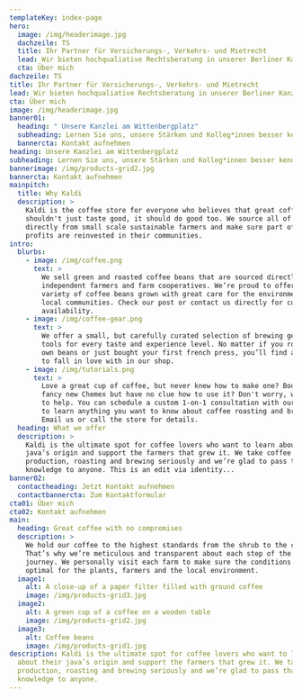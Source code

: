 ```yaml
---
templateKey: index-page
hero:
  image: /img/headerimage.jpg
  dachzeile: TS
  title: Ihr Partner für Versicherungs-, Verkehrs- und Mietrecht
  lead: Wir bieten hochqualiative Rechtsberatung in unserer Berliner Kanzlei für Sie
  cta: Über mich
dachzeile: TS
title: Ihr Partner für Versicherungs-, Verkehrs- und Mietrecht
lead: Wir bieten hochqualiative Rechtsberatung in unserer Berliner Kanzlei für Sie
cta: Über mich
image: /img/headerimage.jpg
banner01:
  heading: " Unsere Kanzlei am Wittenbergplatz"
  subheading: Lernen Sie uns, unsere Stärken und Kolleg*innen besser kennen
  bannercta: Kontakt aufnehmen
heading: Unsere Kanzlei am Wittenbergplatz
subheading: Lernen Sie uns, unsere Stärken und Kolleg*innen besser kennen
bannerimage: /img/products-grid2.jpg
bannercta: Kontakt aufnehmen
mainpitch:
  title: Why Kaldi
  description: >
    Kaldi is the coffee store for everyone who believes that great coffee
    shouldn't just taste good, it should do good too. We source all of our beans
    directly from small scale sustainable farmers and make sure part of the
    profits are reinvested in their communities.
intro:
  blurbs:
    - image: /img/coffee.png
      text: >
        We sell green and roasted coffee beans that are sourced directly from
        independent farmers and farm cooperatives. We’re proud to offer a
        variety of coffee beans grown with great care for the environment and
        local communities. Check our post or contact us directly for current
        availability.
    - image: /img/coffee-gear.png
      text: >
        We offer a small, but carefully curated selection of brewing gear and
        tools for every taste and experience level. No matter if you roast your
        own beans or just bought your first french press, you’ll find a gadget
        to fall in love with in our shop.
    - image: /img/tutorials.png
      text: >
        Love a great cup of coffee, but never knew how to make one? Bought a
        fancy new Chemex but have no clue how to use it? Don't worry, we’re here
        to help. You can schedule a custom 1-on-1 consultation with our baristas
        to learn anything you want to know about coffee roasting and brewing.
        Email us or call the store for details.
  heading: What we offer
  description: >
    Kaldi is the ultimate spot for coffee lovers who want to learn about their
    java’s origin and support the farmers that grew it. We take coffee
    production, roasting and brewing seriously and we’re glad to pass that
    knowledge to anyone. This is an edit via identity...
banner02:
  contactheading: Jetzt Kontakt aufnehmen
  contactbannercta: Zum Kontaktformular
cta01: Über mich
cta02: Kontakt aufnehmen
main:
  heading: Great coffee with no compromises
  description: >
    We hold our coffee to the highest standards from the shrub to the cup.
    That’s why we’re meticulous and transparent about each step of the coffee’s
    journey. We personally visit each farm to make sure the conditions are
    optimal for the plants, farmers and the local environment.
  image1:
    alt: A close-up of a paper filter filled with ground coffee
    image: /img/products-grid3.jpg
  image2:
    alt: A green cup of a coffee on a wooden table
    image: /img/products-grid2.jpg
  image3:
    alt: Coffee beans
    image: /img/products-grid1.jpg
description: Kaldi is the ultimate spot for coffee lovers who want to learn
  about their java’s origin and support the farmers that grew it. We take coffee
  production, roasting and brewing seriously and we’re glad to pass that
  knowledge to anyone.
---
```

